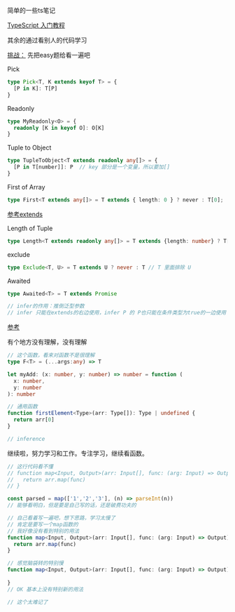 简单的一些ts笔记

[TypeScript 入门教程](https://ts.xcatliu.com/basics/type-assertion.html)

其余的通过看别人的代码学习

[挑战：](https://github.com/type-challenges/type-challenges) 先把easy题给看一遍吧


Pick

```ts
type Pick<T, K extends keyof T> = {
  [P in K]: T[P]
}
```

Readonly

```ts
type MyReadonly<O> = {
  readonly [K in keyof O]: O[K]
}
```

Tuple to Object

```ts
type TupleToObject<T extends readonly any[]> = {
  [P in T[number]]: P  // key 部分是一个变量，所以要加[]
}
```

First of Array

```ts
type First<T extends any[]> = T extends { length: 0 } ? never : T[0];
```

[参考extends](https://juejin.cn/post/6998736350841143326)

Length of Tuple

```ts
type Length<T extends readonly any[]> = T extends {length: number} ? T['length'] : never
```

exclude

```ts
type Exclude<T, U> = T extends U ? never : T // T 里面排除 U
```

Awaited

```ts
type Awaited<T> = T extends Promise

// infer的作用：推倒泛型参数
// infer 只能在extends的右边使用，infer P 的 P也只能在条件类型为true的一边使用
```

[参考](https://juejin.cn/post/6998347146709696519)

有个地方没有理解，没有理解

```ts
// 这个函数，看来对函数不是很理解
type F<T> = (...args:any) => T
```

```ts
let myAdd: (x: number, y: number) => number = function (
  x: number,
  y: number
): number 
```


```ts
// 通用函数
function firstElement<Type>(arr: Type[]): Type | undefined {
  return arr[0]
}

// inference
```
继续啦，努力学习和工作。专注学习，继续看函数。

```ts
// 这行代码看不懂
// function map<Input, Output>(arr: Input[], func: (arg: Input) => Output):Output[] {
//   return arr.map(func)
// }

const parsed = map(['1','2','3'], (n) => parseInt(n))
// 能够看明白，但是要是自己写的话，还是破费功夫的
```

```ts
// 自己看着写一遍吧，想下思路，学习太慢了
// 肯定是要写一个map函数的
// 我好像没有看到特别的用法
function map<Input, Output>(arr: Input[], func: (arg: Input) => Output): Output[] {
  return arr.map(func)
}

// 感觉脑袋转的特别慢
function map<Input, Output>(arr: Input[], func: (arg: Input) => Output): Output[] {
  
}
// OK 基本上没有特别新的用法

// 这个太难记了
```



